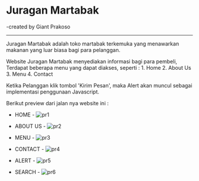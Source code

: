 # Juragan Martabak
-created by Giant Prakoso

------------------------------------------

Juragan Martabak adalah toko martabak terkemuka yang menawarkan makanan yang luar biasa bagi para pelanggan. 

Website Juragan Martabak menyediakan informasi bagi para pembeli, Terdapat beberapa menu yang dapat diakses, seperti :
	1. Home
	2. About Us
	3. Menu
	4. Contact

Ketika Pelanggan klik tombol 'Kirim Pesan', maka Alert akan muncul sebagai implementasi penggunaan Javascript.

Berikut preview dari jalan nya website ini :

- HOME -
![pr1](https://github.com/giant-paw/20220140105_exercise_pdw1/assets/107108170/d5f032a2-d9fb-4251-8864-75582eceec3c)

- ABOUT US -
![pr2](https://github.com/giant-paw/20220140105_exercise_pdw1/assets/107108170/d7fd3ac0-ae64-4457-8ac1-14ed5d836d13)

- MENU -
![pr3](https://github.com/giant-paw/20220140105_exercise_pdw1/assets/107108170/5b8ee855-d9de-434d-987c-f7ebdbe88543)

- CONTACT -
![pr4](https://github.com/giant-paw/20220140105_exercise_pdw1/assets/107108170/da80689d-6f79-4843-91e1-537cb7ed4a3c)

- ALERT -
![pr5](https://github.com/giant-paw/20220140105_exercise_pdw1/assets/107108170/0aeab92e-e7e3-4fa7-b0d2-384c7bfe92c6)

- SEARCH -
![pr6](https://github.com/giant-paw/20220140105_exercise_pdw1/assets/107108170/d0900c29-d72d-4d7b-b26b-14238a2dac54)
